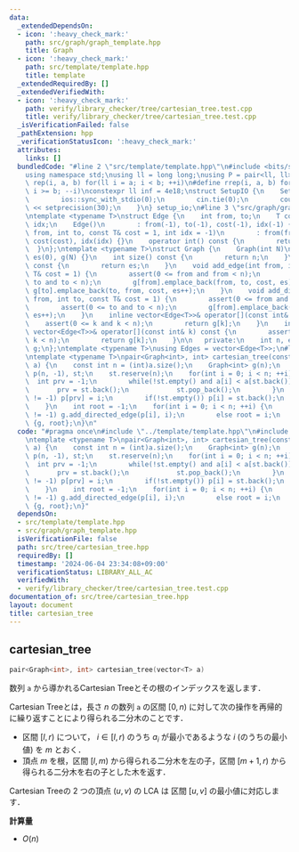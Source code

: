 ```yaml
---
data:
  _extendedDependsOn:
  - icon: ':heavy_check_mark:'
    path: src/graph/graph_template.hpp
    title: Graph
  - icon: ':heavy_check_mark:'
    path: src/template/template.hpp
    title: template
  _extendedRequiredBy: []
  _extendedVerifiedWith:
  - icon: ':heavy_check_mark:'
    path: verify/library_checker/tree/cartesian_tree.test.cpp
    title: verify/library_checker/tree/cartesian_tree.test.cpp
  _isVerificationFailed: false
  _pathExtension: hpp
  _verificationStatusIcon: ':heavy_check_mark:'
  attributes:
    links: []
  bundledCode: "#line 2 \"src/template/template.hpp\"\n#include <bits/stdc++.h>\n\
    using namespace std;\nusing ll = long long;\nusing P = pair<ll, ll>;\n#define\
    \ rep(i, a, b) for(ll i = a; i < b; ++i)\n#define rrep(i, a, b) for(ll i = a;\
    \ i >= b; --i)\nconstexpr ll inf = 4e18;\nstruct SetupIO {\n    SetupIO() {\n\
    \        ios::sync_with_stdio(0);\n        cin.tie(0);\n        cout << fixed\
    \ << setprecision(30);\n    }\n} setup_io;\n#line 3 \"src/graph/graph_template.hpp\"\
    \ntemplate <typename T>\nstruct Edge {\n    int from, to;\n    T cost;\n    int\
    \ idx;\n    Edge()\n        : from(-1), to(-1), cost(-1), idx(-1) {}\n    Edge(int\
    \ from, int to, const T& cost = 1, int idx = -1)\n        : from(from), to(to),\
    \ cost(cost), idx(idx) {}\n    operator int() const {\n        return to;\n  \
    \  }\n};\ntemplate <typename T>\nstruct Graph {\n    Graph(int N)\n        : n(N),\
    \ es(0), g(N) {}\n    int size() const {\n        return n;\n    }\n    int edge_size()\
    \ const {\n        return es;\n    }\n    void add_edge(int from, int to, const\
    \ T& cost = 1) {\n        assert(0 <= from and from < n);\n        assert(0 <=\
    \ to and to < n);\n        g[from].emplace_back(from, to, cost, es);\n       \
    \ g[to].emplace_back(to, from, cost, es++);\n    }\n    void add_directed_edge(int\
    \ from, int to, const T& cost = 1) {\n        assert(0 <= from and from < n);\n\
    \        assert(0 <= to and to < n);\n        g[from].emplace_back(from, to, cost,\
    \ es++);\n    }\n    inline vector<Edge<T>>& operator[](const int& k) {\n    \
    \    assert(0 <= k and k < n);\n        return g[k];\n    }\n    inline const\
    \ vector<Edge<T>>& operator[](const int& k) const {\n        assert(0 <= k and\
    \ k < n);\n        return g[k];\n    }\n\n   private:\n    int n, es;\n    vector<vector<Edge<T>>>\
    \ g;\n};\ntemplate <typename T>\nusing Edges = vector<Edge<T>>;\n#line 4 \"src/tree/cartesian_tree.hpp\"\
    \ntemplate <typename T>\npair<Graph<int>, int> cartesian_tree(const vector<T>&\
    \ a) {\n    const int n = (int)a.size();\n    Graph<int> g(n);\n    vector<int>\
    \ p(n, -1), st;\n    st.reserve(n);\n    for(int i = 0; i < n; ++i) {\n      \
    \  int prv = -1;\n        while(!st.empty() and a[i] < a[st.back()]) {\n     \
    \       prv = st.back();\n            st.pop_back();\n        }\n        if(prv\
    \ != -1) p[prv] = i;\n        if(!st.empty()) p[i] = st.back();\n        st.emplace_back(i);\n\
    \    }\n    int root = -1;\n    for(int i = 0; i < n; ++i) {\n        if(p[i]\
    \ != -1) g.add_directed_edge(p[i], i);\n        else root = i;\n    }\n    return\
    \ {g, root};\n}\n"
  code: "#pragma once\n#include \"../template/template.hpp\"\n#include \"../graph/graph_template.hpp\"\
    \ntemplate <typename T>\npair<Graph<int>, int> cartesian_tree(const vector<T>&\
    \ a) {\n    const int n = (int)a.size();\n    Graph<int> g(n);\n    vector<int>\
    \ p(n, -1), st;\n    st.reserve(n);\n    for(int i = 0; i < n; ++i) {\n      \
    \  int prv = -1;\n        while(!st.empty() and a[i] < a[st.back()]) {\n     \
    \       prv = st.back();\n            st.pop_back();\n        }\n        if(prv\
    \ != -1) p[prv] = i;\n        if(!st.empty()) p[i] = st.back();\n        st.emplace_back(i);\n\
    \    }\n    int root = -1;\n    for(int i = 0; i < n; ++i) {\n        if(p[i]\
    \ != -1) g.add_directed_edge(p[i], i);\n        else root = i;\n    }\n    return\
    \ {g, root};\n}"
  dependsOn:
  - src/template/template.hpp
  - src/graph/graph_template.hpp
  isVerificationFile: false
  path: src/tree/cartesian_tree.hpp
  requiredBy: []
  timestamp: '2024-06-04 23:34:08+09:00'
  verificationStatus: LIBRARY_ALL_AC
  verifiedWith:
  - verify/library_checker/tree/cartesian_tree.test.cpp
documentation_of: src/tree/cartesian_tree.hpp
layout: document
title: cartesian_tree
---
```


## cartesian_tree

```cpp
pair<Graph<int>, int> cartesian_tree(vector<T> a)
```

数列 `a` から導かれるCartesian Treeとその根のインデックスを返します．

Cartesian Treeとは，長さ $n$ の数列 `a` の区間 $[0, n)$ に対して次の操作を再帰的に繰り返すことにより得られる二分木のことです．

- 区間 $[l, r)$ について， $i \in [l, r)$ のうち $a_i$ が最小であるような $i$ (のうちの最小値) を $m$ とおく．
- 頂点 $m$ を根，区間 $[l, m)$ から得られる二分木を左の子，区間 $[m + 1, r)$ から得られる二分木を右の子とした木を返す．

Cartesian Treeの $2$ つの頂点 $(u, v)$ の LCA は 区間 $[u, v]$ の最小値に対応します．

**計算量**

- $O(n)$